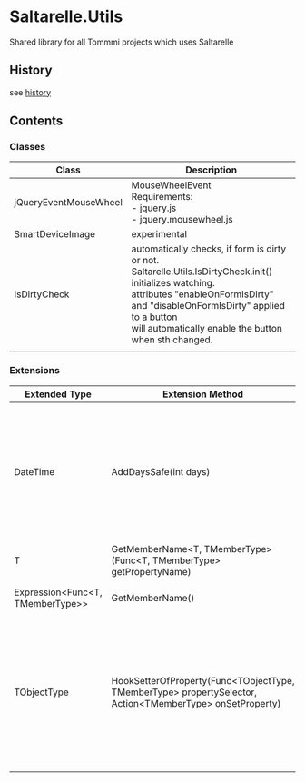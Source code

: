 # Saltarelle.Utils
Shared library for all Tommmi projects which uses Saltarelle

## History
see [history](documentation/history.md)

## Contents

### Classes
| Class | Description   |
| ----- | ----------    |
| jQueryEventMouseWheel | MouseWheelEvent <br>Requirements:<br>- jquery.js<br>- jquery.mousewheel.js |
| SmartDeviceImage | experimental |
| IsDirtyCheck | automatically checks, if form is dirty or not.<br>Saltarelle.Utils.IsDirtyCheck.init() initializes watching.<br>attributes "enableOnFormIsDirty" and "disableOnFormIsDirty" applied to a button<br>will automatically enable the button when sth changed. |
|  |  |



### Extensions
| Extended Type | Extension Method | Description   |
| ------------- | -------------    | ------------- |
| DateTime | AddDaysSafe(int days) | Adds passed numer of days. In case of daylight saving the resulting date time has the same time as before. |
| T | GetMemberName<T, TMemberType>(Func<T, TMemberType> getPropertyName) | gets name of selected property |
| Expression&lt;Func&lt;T, TMemberType&gt;&gt; | GetMemberName() | gets name of selected property | 
| TObjectType | HookSetterOfProperty(Func&lt;TObjectType, TMemberType&gt; propertySelector, Action&lt;TMemberType&gt; onSetProperty) | Hooks into the setter of a property. If the referenced member is a field, the method converts the field into property. |
|  |  |  |

